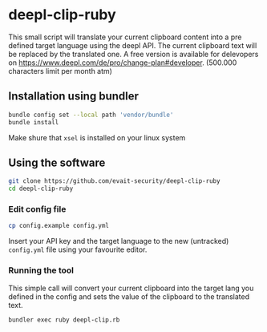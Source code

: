 # deepl-clip-ruby
This small script will translate your current clipboard content into a pre defined target language using the deepl API. The current clipboard text will be replaced by the translated one. A free version is available for delevopers on https://www.deepl.com/de/pro/change-plan#developer. (500.000 characters limit per month atm)
## Installation using bundler
```zsh
bundle config set --local path 'vendor/bundle'
bundle install
```
Make shure that `xsel` is installed on your linux system

## Using the software

```zsh
git clone https://github.com/evait-security/deepl-clip-ruby
cd deepl-clip-ruby
```
### Edit config file
```zsh
cp config.example config.yml
```
Insert your API key and the target language to the new (untracked) `config.yml` file using your favourite editor.
### Running the tool
This simple call will convert your current clipboard into the target lang you defined in the config and sets the value of the clipboard to the translated text.

```zsh
bundler exec ruby deepl-clip.rb
```